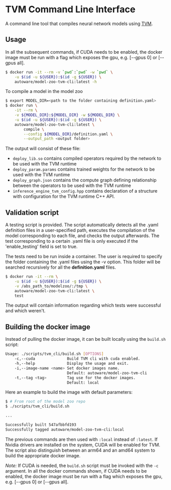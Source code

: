 # TVM Command Line Interface

A command line tool that compiles neural network models using
[TVM](https://github.com/apache/incubator-tvm).

## Usage

In all the subsequent commands, if CUDA needs to be enabled, the docker image
must be run with a flag which exposes the gpu, e.g. [--gpus 0] or [--gpus all].

```bash
$ docker run -it --rm -v `pwd`:`pwd` -w `pwd` \
    -u $(id -u ${USER}):$(id -g ${USER}) \
    autoware/model-zoo-tvm-cli:latest -h
```

To compile a model in the model zoo

```bash
$ export MODEL_DIR=<path to the folder containing definition.yaml>
$ docker run \
    -it --rm \
    -v ${MODEL_DIR}:${MODEL_DIR} -w ${MODEL_DIR} \
    -u $(id -u ${USER}):$(id -g ${USER}) \
    autoware/model-zoo-tvm-cli:latest \
        compile \
        --config ${MODEL_DIR}/definition.yaml \
        --output_path <output folder>
```

The output will consist of these file:

- `deploy_lib.so` contains compiled operators required by the network to be
  used with the TVM runtime
- `deploy_param.params` contains trained weights for the network to be used
  with the TVM runtime
- `deploy_graph.json` contains the compute graph defining relationship between
  the operators to be used with the TVM runtime
- `inference_engine_tvm_config.hpp` contains declaration of a structure with
  configuration for the TVM runtime C++ API.

## Validation script

A testing script is provided. The script automatically detects all the .yaml
definition files in a user-specified path, executes the compilation of the
model corresponding to each file, and checks the output afterwards. The test
corresponding to a certain .yaml file is only executed if the 'enable_testing'
field is set to true.

The tests need to be run inside a container. The user is required to specify
the folder containing the .yaml files using the -v option. This folder will be
searched recursively for all the **definition.yaml** files.

```bash
$ docker run -it --rm \
    -u $(id -u ${USER}):$(id -g ${USER}) \
    -v /abs_path_to/modelzoo/:/tmp \
    autoware/model-zoo-tvm-cli:latest \
    test
```

The output will contain information regarding which tests were successful and
which weren't.

## Building the docker image

Instead of pulling the docker image, it can be built locally using the
`build.sh` script:

```bash
Usage: ./scripts/tvm_cli/build.sh [OPTIONS]
    -c,--cuda              Build TVM cli with cuda enabled.
    -h,--help              Display the usage and exit.
    -i,--image-name <name> Set docker images name.
                           Default: autoware/model-zoo-tvm-cli
    -t,--tag <tag>         Tag use for the docker images.
                           Default: local
```

Here an example to build the image with default parameters:

```bash
$ # From root of the model zoo repo
$ ./scripts/tvm_cli/build.sh

...

Successfully built 547afbbfd193
Successfully tagged autoware/model-zoo-tvm-cli:local
```

The previous commands are then used with `:local` instead of `:latest`. If
Nvidia drivers are installed on the system, CUDA will be enabled for TVM. The
script also distinguish between an arm64 and an amd64 system to build the
appropriate docker image.

*Note:* If CUDA is needed, the `build.sh` script must be invoked with the `-c`
argument. In all the docker commands shown, if CUDA needs to be enabled, the
docker image must be run with a flag which exposes the gpu, e.g.
[--gpus 0] or [--gpus all].
